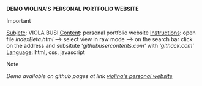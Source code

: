 **DEMO VIOLINA'S PERSONAL PORTFOLIO WEBSITE**

> [!IMPORTANT]
> <ins>Subjetc</ins>: VIOLA BUSI
> <ins>Content</ins>: personal portfolio website
> <ins>Instructions</ins>: open file *indexBeta.html* --> select view in raw mode --> on the search bar click on the address and subsitute *'githubusercontents.com'* with *'githack.com'*
> <ins>Language</ins>: html, css, javascript

> [!NOTE]
> *Demo available on github pages at link [violina's personal website](https://raw.githack.com/NiccoBene00/violinaDemo.github.io/refs/heads/main/indexBeta.html)*



